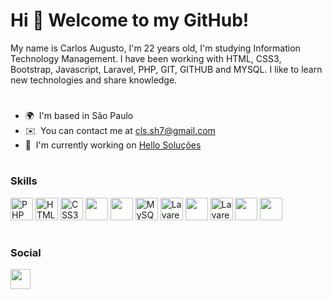 # Hi 👋 Welcome to my GitHub!

My name is Carlos Augusto, I'm 22 years old, I'm studying Information Technology Management. I have been working with HTML, CSS3, Bootstrap, Javascript, Laravel, PHP, GIT, GITHUB and MYSQL. I like to learn new technologies and share knowledge.

#

*   🌍  I'm based in São Paulo
*   ✉️  You can contact me at [cls.sh7@gmail.com](mailto:cls.sh7@gmail.com)
*   🚀  I'm currently working on [Hello Soluções](http://hellosolucoes.com.br/)

#

### Skills<p align="left">
<a href="https://www.php.net/" target="_blank" rel="noreferrer"><img src="https://raw.githubusercontent.com/danielcranney/readme-generator/main/public/icons/skills/php-colored.svg" width="36" height="36" alt="PHP" /></a>
<a href="https://developer.mozilla.org/en-US/docs/Glossary/HTML5" target="_blank" rel="noreferrer"><img src="https://raw.githubusercontent.com/danielcranney/readme-generator/main/public/icons/skills/html5-colored.svg" width="36" height="36" alt="HTML5" /></a>
<a href="https://www.w3.org/TR/CSS/#css" target="_blank" rel="noreferrer"><img src="https://raw.githubusercontent.com/danielcranney/readme-generator/main/public/icons/skills/css3-colored.svg" width="36" height="36" alt="CSS3" /></a>
<img src="https://cdn.jsdelivr.net/gh/devicons/devicon/icons/javascript/javascript-original.svg" width="36" height="36" /></img>
<img src="https://cdn.jsdelivr.net/gh/devicons/devicon/icons/bootstrap/bootstrap-original.svg" width="36" height="36" />
<a href="https://www.mysql.com/" target="_blank" rel="noreferrer"><img src="https://raw.githubusercontent.com/danielcranney/readme-generator/main/public/icons/skills/mysql-colored.svg" width="36" height="36" alt="MySQL" /></a>
<a href="https://laravel.com/" target="_blank" rel="noreferrer"><img src="https://raw.githubusercontent.com/danielcranney/readme-generator/main/public/icons/skills/laravel-colored.svg" width="36" height="36" alt="Lavarel" /></a>
<img src="https://cdn.jsdelivr.net/gh/devicons/devicon/icons/linux/linux-original.svg" width="36" height="36"/>
<a target="_blank" rel="noreferrer"><img src="https://cdn.jsdelivr.net/gh/devicons/devicon/icons/docker/docker-plain-wordmark.svg" width="36" height="36" alt="Lavarel" /></a>
<img src="https://cdn.jsdelivr.net/gh/devicons/devicon/icons/git/git-original.svg" width="36" height="36" />
<img src="https://cdn.jsdelivr.net/gh/devicons/devicon/icons/jetbrains/jetbrains-original.svg" width="36" height="36" />
</p>
          
          

#

### Social
                  
<p align="left">
                          
<a href="https://www.linkedin.com/in/carlos-augusto-77379b169/" target="_blank" rel="noreferrer"><img src="https://raw.githubusercontent.com/danielcranney/readme-generator/main/public/icons/socials/linkedin.svg" width="32" height="32" /></a>
